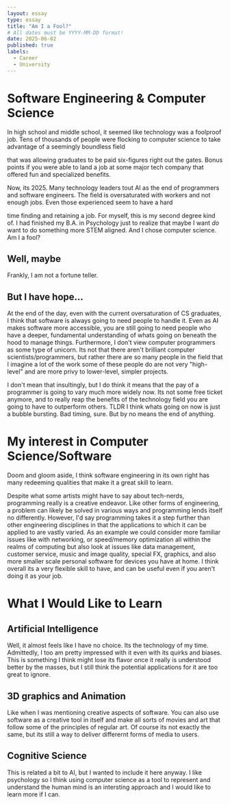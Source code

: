 ```yaml
---
layout: essay
type: essay
title: "Am I a Fool?"
# All dates must be YYYY-MM-DD format!
date: 2025-06-02
published: true
labels:
  - Career
  - University
---
```


# Software Engineering & Computer Science

In high school and middle school, it seemed like technology was a foolproof job. Tens of thousands of people were flocking to computer science to take advantage of a seemingly boundless field

that was allowing graduates to be paid six-figures right out the gates. Bonus points if you were able to land a job at some major tech company that offered fun and specialized benefits. 

Now, its 2025. Many technology leaders tout AI as the end of programmers and software engineers. The field is oversaturated with workers and not enough jobs. Even those experienced seem to have a hard

time finding and retaining a job. For myself, this is my second degree kind of. I had finished my B.A. in Psychology just to realize that maybe I want *do* want to do something more STEM aligned. And I chose computer science. Am I a fool?

## Well, maybe

Frankly, I am not a fortune teller.

## But I have hope...

At the end of the day, even with the current oversaturation of CS graduates, I think that software is always going to need people to handle it. Even as AI makes software more accessible, you are still going to need people who have a deeper, fundamental understanding of whats going on beneath the hood to manage things. Furthermore, I don't view computer programmers as some type of unicorn. Its not that there aren't brilliant computer scientists/programmers, but rather there are so many people in the field that I imagine a lot of the work some of these people do are not very "high-level" and are more privy to lower-level, simpler projects. 

I don't mean that insultingly, but I do think it means that the pay of a programmer is going to vary much more widely now. Its not some free ticket anymore, and to really reap the benefits of the technology field you are going to have to outperform others. TLDR I think whats going on now is just a bubble bursting. Bad timing, sure. But by no means the end of anything.


# My interest in Computer Science/Software

Doom and gloom aside, I think software engineering in its own right has many redeeming qualities that make it a great skill to learn.

Despite what some artists might have to say about tech-nerds, programming really is a creative endeavor. Like other forms of engineering, a problem can likely be solved in various ways and programming lends itself no differently. However, I'd say programming takes it a step further than other engineering disciplines in that the applications to which it can be applied to are vastly varied. As an example we could consider more familiar issues like with networking, or speed/memory optimization all within the realms of computing but also look at issues like data management, customer service, music and image quality, special FX, graphics, and also more smaller scale personal software for devices you have at home. I think overall its a very flexible skill to have, and can be useful even if you aren't doing it as your job.


# What I Would Like to Learn

## Artificial Intelligence

Well, it almost feels like I have no choice. Its the technology of my time. Admittedly, I too am pretty impressed with it even with its quirks and biases. This is something I think might lose its flavor once it really is understood better by the masses, but I still think the potential applications for it are too great to ignore.

## 3D graphics and Animation

Like when I was mentioning creative aspects of software. You can also use software as a creative tool in itself and make all sorts of movies and art that follow some of the principles of regular art. Of course its not exactly the same, but its still a way to deliver differernt forms of media to users.

## Cognitive Science

This is related a bit to AI, but I wanted to include it here anyway. I like psychology so I think using computer science as a tool to represent and understand the human mind is an intersting approach and I would like to learn more if I can.



 
